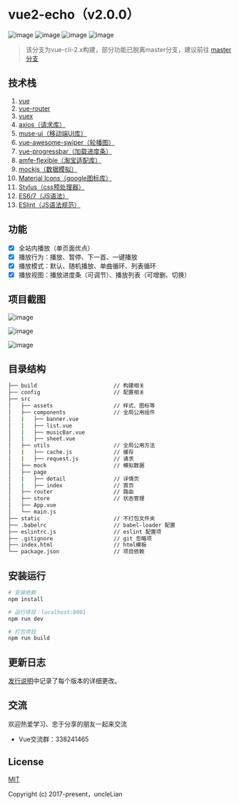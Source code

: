 #  vue2-echo（v2.0.0）

![image](https://img.shields.io/badge/vue-2.5.13-blue.svg)
![image](https://img.shields.io/badge/vue--router-3.0.1-blue.svg)
![image](https://img.shields.io/badge/vuex-3.0.1-blue.svg)
![image](https://img.shields.io/badge/muse--ui-2.1.0-blue.svg)

> 该分支为vue-cli-2.x构建，部分功能已脱离master分支，建议前往 [master分支](https://github.com/uncleLian/vue2-echo)

## 技术栈
1. [vue](https://cn.vuejs.org/v2/guide/)
2. [vue-router](https://router.vuejs.org/zh-cn/essentials/getting-started.html)
3. [vuex](https://vuex.vuejs.org/zh-cn/getting-started.html)
4. [axios（请求库）](https://github.com/axios/axios)
5. [muse-ui（移动端UI库）](http://www.muse-ui.org/#/install)
6. [vue-awesome-swiper（轮播图）](https://github.com/surmon-china/vue-awesome-swiper)
7. [vue-progressbar（加载进度条）](https://github.com/hilongjw/vue-progressbar)
8. [amfe-flexible（淘宝适配库）](https://github.com/amfe/lib-flexible)
9. [mockjs（数据模拟）](http://mockjs.com/)
10. [Material Icons（google图标库）](http://google.github.io/material-design-icons/)
11. [Stylus（css预处理器）](https://github.com/stylus/stylus)
12. [ES6/7（JS语法）](https://github.com/lukehoban/es6features)
13. [ESlint（JS语法规范）](https://github.com/standard/standard/blob/master/docs/RULES-zhcn.md)

## 功能

- [x] 全站内播放（单页面优点）
- [x] 播放行为：播放、暂停、下一首、一键播放
- [x] 播放模式：默认、随机播放、单曲循环、列表循环
- [x] 播放视图：播放进度条（可调节）、播放列表（可增删、切换）

## 项目截图

![image](https://unclelian.github.io/vue2-echo/screenshots/echo_index.png)

![image](https://unclelian.github.io/vue2-echo/screenshots/echo_detail.png)

![image](https://unclelian.github.io/vue2-echo/screenshots/echo_mode.png)

## 目录结构

``` bash
├── build                        // 构建相关  
├── config                       // 配置相关
├── src                          
│   ├── assets                   // 样式、图标等
│   ├── components               // 全局公用组件
│   |   ├── banner.vue
│   |   ├── list.vue 
│   |   ├── musicBar.vue
│   |   ├── sheet.vue
│   ├── utils                    // 全局公用方法
│   |   ├── cache.js             // 缓存
│   |   ├── request.js           // 请求
│   ├── mock                     // 模拟数据
│   ├── page                   
│   |   ├── detail               // 详情页
│   |   ├── index                // 首页
│   ├── router                   // 路由
│   ├── store                    // 状态管理
│   ├── App.vue
│   └── main.js
├── static                       // 不打包文件夹                  
├── .babelrc                     // babel-loader 配置
├── eslintrc.js                  // eslint 配置项
├── .gitignore                   // git 忽略项
├── index.html                   // html模板
└── package.json                 // 项目依赖
```

## 安装运行

``` bash
# 安装依赖
npm install

# 运行项目：localhost:8001
npm run dev

# 打包项目
npm run build
```

## 更新日志
[发行说明](https://github.com/uncleLian/vue2-echo/releases)中记录了每个版本的详细更改。

## 交流

欢迎热爱学习、忠于分享的朋友一起来交流
- Vue交流群：338241465

## License

[MIT](https://github.com/uncleLian/vue2-echo/blob/master/LICENSE)

Copyright (c) 2017-present，uncleLian
